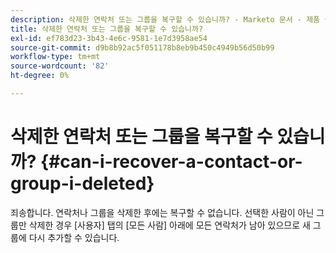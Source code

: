 ```yaml
---
description: 삭제한 연락처 또는 그룹을 복구할 수 있습니까? - Marketo 문서 - 제품 설명서
title: 삭제한 연락처 또는 그룹을 복구할 수 있습니까?
exl-id: ef783d23-3b43-4e6c-9581-1e7d3958ae54
source-git-commit: d9b8b92ac5f051178b8eb9b450c4949b56d50b99
workflow-type: tm+mt
source-wordcount: '82'
ht-degree: 0%

---
```


# 삭제한 연락처 또는 그룹을 복구할 수 있습니까? {#can-i-recover-a-contact-or-group-i-deleted}

죄송합니다. 연락처나 그룹을 삭제한 후에는 복구할 수 없습니다. 선택한 사람이 아닌 그룹만 삭제한 경우 [사용자] 탭의 [모든 사람] 아래에 모든 연락처가 남아 있으므로 새 그룹에 다시 추가할 수 있습니다.
